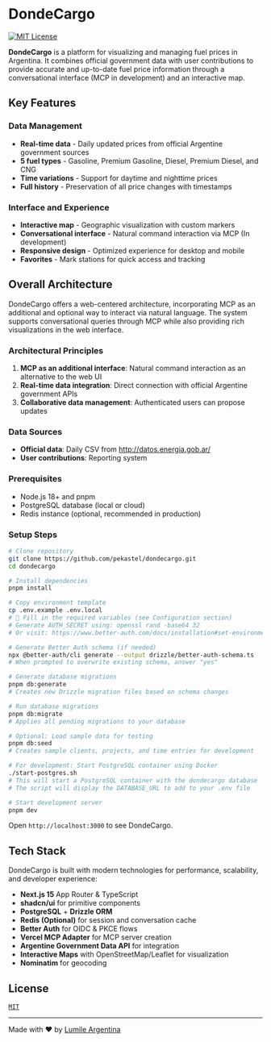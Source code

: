 # DondeCargo

[![MIT License](https://img.shields.io/badge/license-MIT-green.svg)](LICENSE)

**DondeCargo** is a platform for visualizing and managing fuel prices in Argentina. It combines official government data with user contributions to provide accurate and up-to-date fuel price information through a conversational interface (MCP in development) and an interactive map.

## Key Features

### Data Management
- **Real-time data** - Daily updated prices from official Argentine government sources
- **5 fuel types** - Gasoline, Premium Gasoline, Diesel, Premium Diesel, and CNG
- **Time variations** - Support for daytime and nighttime prices
- **Full history** - Preservation of all price changes with timestamps

### Interface and Experience
- **Interactive map** - Geographic visualization with custom markers
- **Conversational interface** - Natural command interaction via MCP (In development)
- **Responsive design** - Optimized experience for desktop and mobile
- **Favorites** - Mark stations for quick access and tracking

## Overall Architecture

DondeCargo offers a web-centered architecture, incorporating MCP as an additional and optional way to interact via natural language. The system supports conversational queries through MCP while also providing rich visualizations in the web interface.

### Architectural Principles

1. **MCP as an additional interface**: Natural command interaction as an alternative to the web UI
2. **Real-time data integration**: Direct connection with official Argentine government APIs
3. **Collaborative data management**: Authenticated users can propose updates

### Data Sources
- **Official data**: Daily CSV from http://datos.energia.gob.ar/
- **User contributions**: Reporting system

### Prerequisites
- Node.js 18+ and pnpm
- PostgreSQL database (local or cloud)
- Redis instance (optional, recommended in production)

### Setup Steps
```bash
# Clone repository
git clone https://github.com/pekastel/dondecargo.git
cd dondecargo

# Install dependencies
pnpm install

# Copy environment template
cp .env.example .env.local
# 🔑 Fill in the required variables (see Configuration section)
# Generate AUTH_SECRET using: openssl rand -base64 32
# Or visit: https://www.better-auth.com/docs/installation#set-environment-variables

# Generate Better Auth schema (if needed)
npx @better-auth/cli generate --output drizzle/better-auth-schema.ts
# When prompted to overwrite existing schema, answer "yes"

# Generate database migrations
pnpm db:generate
# Creates new Drizzle migration files based on schema changes

# Run database migrations
pnpm db:migrate
# Applies all pending migrations to your database

# Optional: Load sample data for testing
pnpm db:seed
# Creates sample clients, projects, and time entries for development

# For development: Start PostgreSQL container using Docker
./start-postgres.sh
# This will start a PostgreSQL container with the dondecargo database
# The script will display the DATABASE_URL to add to your .env file

# Start development server
pnpm dev
```
Open `http://localhost:3000` to see DondeCargo.

## Tech Stack

DondeCargo is built with modern technologies for performance, scalability, and developer experience:
- **Next.js 15** App Router & TypeScript
- **shadcn/ui** for primitive components
- **PostgreSQL** + **Drizzle ORM**
- **Redis (Optional)** for session and conversation cache
- **Better Auth** for OIDC & PKCE flows
- **Vercel MCP Adapter** for MCP server creation
- **Argentine Government Data API** for integration
- **Interactive Maps** with OpenStreetMap/Leaflet for visualization
- **Nominatim** for geocoding

## License
[`MIT`](LICENSE)

---

Made with ❤️ by [Lumile Argentina](https://www.lumile.com.ar)
